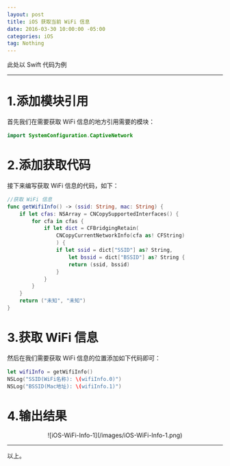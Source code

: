 ```yaml
---
layout: post
title: iOS 获取当前 WiFi 信息
date: 2016-03-30 10:00:00 -05:00
categories: iOS
tag: Nothing
---
```


此处以 Swift 代码为例

---
# 1.添加模块引用
首先我们在需要获取 WiFi 信息的地方引用需要的模块：
```swift
import SystemConfiguration.CaptiveNetwork
```

# 2.添加获取代码
接下来编写获取 WiFi 信息的代码，如下：
```swift
//获取 WiFi 信息
func getWifiInfo() -> (ssid: String, mac: String) {
    if let cfas: NSArray = CNCopySupportedInterfaces() {
        for cfa in cfas {
            if let dict = CFBridgingRetain(
                CNCopyCurrentNetworkInfo(cfa as! CFString)
                ) {
                if let ssid = dict["SSID"] as? String,
                    let bssid = dict["BSSID"] as? String {
                    return (ssid, bssid)
                }
            }
        }
    }
    return ("未知", "未知")
}
```

# 3.获取 WiFi 信息
然后在我们需要获取 WiFi 信息的位置添加如下代码即可：
```swift
let wifiInfo = getWifiInfo()
NSLog("SSID(WiFi名称): \(wifiInfo.0)")
NSLog("BSSID(Mac地址): \(wifiInfo.1)")
```

# 4.输出结果

<center>
![iOS-WiFi-Info-1](/images/iOS-WiFi-Info-1.png)
</center>

---
以上。

